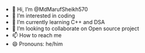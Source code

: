 - 👋 Hi, I’m @MdMarufSheikh570
- 👀 I’m interested in coding
- 🌱 I’m currently learning C++ and DSA
- 💞️ I’m looking to collaborate on Open source project
- 📫 How to reach me 
- 😄 Pronouns: he/him


<!---
MdMarufSheikh570/MdMarufSheikh570 is a ✨ special ✨ repository because its `README.md` (this file) appears on your GitHub profile.
You can click the Preview link to take a look at your changes.
--->
